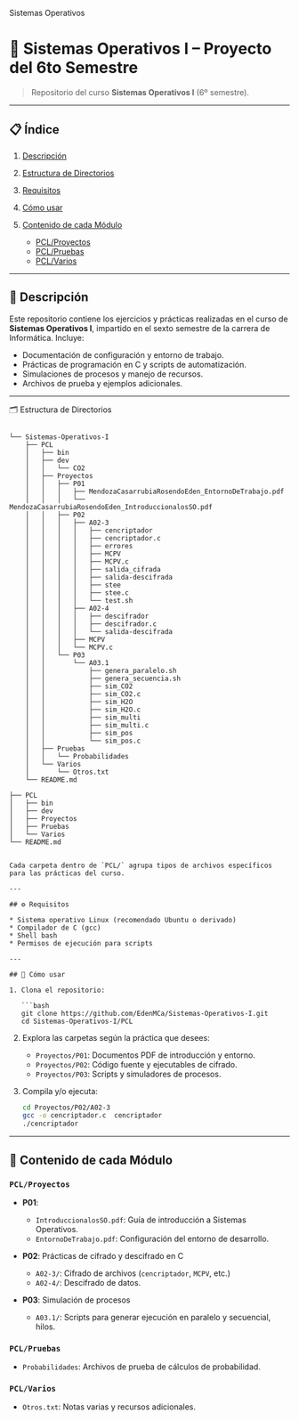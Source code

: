 Sistemas Operativos
# 🔧 Sistemas Operativos I – Proyecto del 6to Semestre

> Repositorio del curso **Sistemas Operativos I** (6º semestre).

---

## 📋 Índice

1. [Descripción](#descripción)
2. [Estructura de Directorios](#estructura-de-directorios)
3. [Requisitos](#requisitos)
4. [Cómo usar](#cómo-usar)
5. [Contenido de cada Módulo](#contenido-de-cada-módulo)

   * [PCL/Proyectos](#pclproyectos)
   * [PCL/Pruebas](#pclpruebas)
   * [PCL/Varios](#pclvarios)


---

## 📖 Descripción

Este repositorio contiene los ejercicios y prácticas realizadas en el curso de **Sistemas Operativos I**, impartido en el sexto semestre de la carrera de Informática. Incluye:

* Documentación de configuración y entorno de trabajo.
* Prácticas de programación en C y scripts de automatización.
* Simulaciones de procesos y manejo de recursos.
* Archivos de prueba y ejemplos adicionales.

---

🗂 Estructura de Directorios
```plaintext

└── Sistemas-Operativos-I
    ├── PCL
    │   ├── bin
    │   ├── dev
    │   │   └── CO2
    │   ├── Proyectos
    │   │   ├── P01
    │   │   │   ├── MendozaCasarrubiaRosendoEden_EntornoDeTrabajo.pdf
    │   │   │   └── MendozaCasarrubiaRosendoEden_IntroduccionalosSO.pdf
    │   │   ├── P02
    │   │   │   ├── A02-3
    │   │   │   │   ├── cencriptador
    │   │   │   │   ├── cencriptador.c
    │   │   │   │   ├── errores
    │   │   │   │   ├── MCPV
    │   │   │   │   ├── MCPV.c
    │   │   │   │   ├── salida_cifrada
    │   │   │   │   ├── salida-descifrada
    │   │   │   │   ├── stee
    │   │   │   │   ├── stee.c
    │   │   │   │   └── test.sh
    │   │   │   ├── A02-4
    │   │   │   │   ├── descifrador
    │   │   │   │   ├── descifrador.c
    │   │   │   │   └── salida-descifrada
    │   │   │   ├── MCPV
    │   │   │   └── MCPV.c
    │   │   └── P03
    │   │       └── A03.1
    │   │           ├── genera_paralelo.sh
    │   │           ├── genera_secuencia.sh
    │   │           ├── sim_CO2
    │   │           ├── sim_CO2.c
    │   │           ├── sim_H2O
    │   │           ├── sim_H2O.c
    │   │           ├── sim_multi
    │   │           ├── sim_multi.c
    │   │           ├── sim_pos
    │   │           └── sim_pos.c
    │   ├── Pruebas
    │   │   └── Probabilidades
    │   └── Varios
    │       └── Otros.txt
    └── README.md

├── PCL
│   ├── bin
│   ├── dev
│   ├── Proyectos
│   ├── Pruebas
│   └── Varios
└── README.md


Cada carpeta dentro de `PCL/` agrupa tipos de archivos específicos para las prácticas del curso.

---

## ⚙️ Requisitos

* Sistema operativo Linux (recomendado Ubuntu o derivado)
* Compilador de C (gcc)
* Shell bash
* Permisos de ejecución para scripts

---

## 🚀 Cómo usar

1. Clona el repositorio:

   ```bash
   git clone https://github.com/EdenMCa/Sistemas-Operativos-I.git
   cd Sistemas-Operativos-I/PCL
   ```
2. Explora las carpetas según la práctica que desees:

   * `Proyectos/P01`: Documentos PDF de introducción y entorno.
   * `Proyectos/P02`: Código fuente y ejecutables de cifrado.
   * `Proyectos/P03`: Scripts y simuladores de procesos.
3. Compila y/o ejecuta:

   ```bash
   cd Proyectos/P02/A02-3
   gcc -o cencriptador.c  cencriptador
   ./cencriptador
   ```

---

## 📂 Contenido de cada Módulo

### `PCL/Proyectos`

* **P01**:

  * `IntroduccionalosSO.pdf`: Guía de introducción a Sistemas Operativos.
  * `EntornoDeTrabajo.pdf`: Configuración del entorno de desarrollo.
* **P02**: Prácticas de cifrado y descifrado en C

  * `A02-3/`: Cifrado de archivos (`cencriptador`, `MCPV`, etc.)
  * `A02-4/`: Descifrado de datos.
* **P03**: Simulación de procesos

  * `A03.1/`: Scripts para generar ejecución en paralelo y secuencial, hilos.

### `PCL/Pruebas`

* `Probabilidades`: Archivos de prueba de cálculos de probabilidad.

### `PCL/Varios`

* `Otros.txt`: Notas varias y recursos adicionales.


